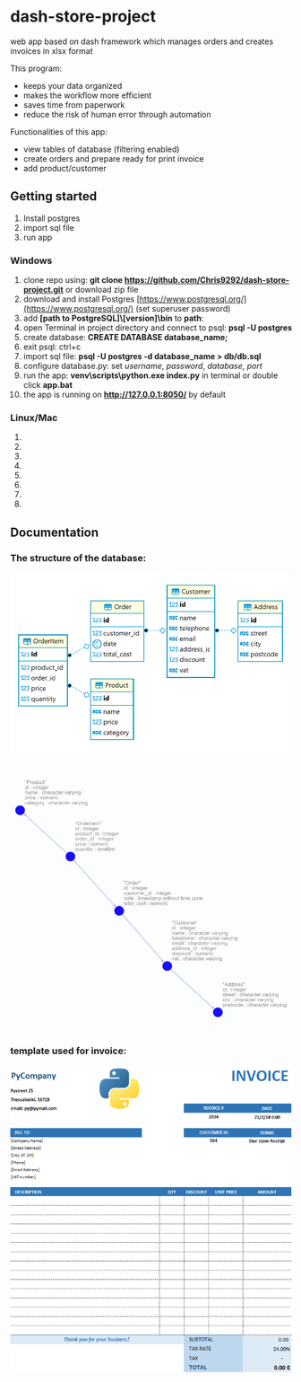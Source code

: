 # dash-store-project
web app based on dash framework which manages orders and creates invoices in xlsx format

This program:
- keeps your data organized
- makes the workflow more efficient
- saves time from paperwork
- reduce the risk of human error through automation

Functionalities of this app:
- view tables of database (filtering enabled)
- create orders and prepare ready for print invoice
- add product/customer

## Getting started
1. Install postgres
2. import sql file
3. run app

### Windows

1. clone repo using: **git clone https://github.com/Chris9292/dash-store-project.git** or download zip file
2. download and install Postgres [https://www.postgresql.org/](https://www.postgresql.org/) (set superuser password)
3. add **[path to PostgreSQL]\\[version]\bin** to **path**: 
4. open Terminal in project directory and connect to psql: **psql -U postgres**
5. create database: **CREATE DATABASE database_name;**
6. exit psql: ctrl+c
7. import sql file: **psql -U postgres -d database_name > db/db.sql**
8. configure database.py: set _username_, _password_, _database_, _port_
9. run the app: **venv\scripts\python.exe index.py** in terminal or double click **app.bat**  
10. the app is running on **http://127.0.0.1:8050/** by default

### Linux/Mac

1.
2.
3.
4.
5.
6.
7.
8.

## Documentation

### The structure of the database:
![database structure](db/database_structure_dbeaver.png)

![database structure](db/database_structure_omnidb.png)


### template used for invoice:
![invoice](templates/invoice.png)

